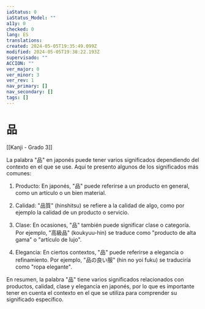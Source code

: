 ```yaml
---
iaStatus: 0
iaStatus_Model: ""
a11y: 0
checked: 0
lang: ES
translations: 
created: 2024-05-05T19:35:49.099Z
modified: 2024-05-05T19:38:22.193Z
supervisado: ""
ACCION: ""
ver_major: 0
ver_minor: 3
ver_rev: 1
nav_primary: []
nav_secondary: []
tags: []
---
```

# 品

[[Kanji - Grado 3]]

La palabra "品" en japonés puede tener varios significados dependiendo del contexto en el que se use. Aquí te presento algunos de los significados más comunes:

1. Producto: En japonés, "品" puede referirse a un producto en general, como un artículo o un bien material.

2. Calidad: "品質" (hinshitsu) se refiere a la calidad de algo, como por ejemplo la calidad de un producto o servicio.

3. Clase: En ocasiones, "品" también puede significar clase o categoría. Por ejemplo, "高級品" (koukyuu-hin) se traduce como "producto de alta gama" o "artículo de lujo".

4. Elegancia: En ciertos contextos, "品" puede referirse a elegancia o refinamiento. Por ejemplo, "品の良い服" (hin no yoi fuku) se traduciría como "ropa elegante".

En resumen, la palabra "品" tiene varios significados relacionados con productos, calidad, clase y elegancia en japonés, por lo que es importante tener en cuenta el contexto en el que se utiliza para comprender su significado específico.
